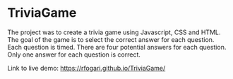 # TriviaGame
The project was to create a trivia game using Javascript, CSS and HTML.  The goal of the game is to select the correct answer for each question.  Each question is timed.  There are four potential answers for each question.  Only one answer for each question is correct.

Link to live demo: https://rfogari.github.io/TriviaGame/